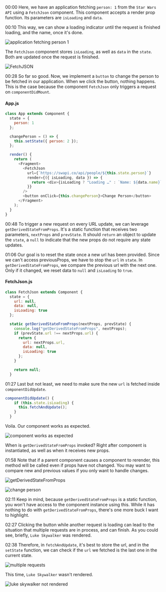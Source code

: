 00:00 Here, we have an application fetching `person: 1` from the `Star Wars API` using a `FetchJson` component. This component accepts a render prop function. Its parameters are `isLoading` and `data`.

00:10 This way, we can show a loading indicator until the request is finished loading, and the name, once it's done. 

![application fetching person 1](../images/react-update-state-based-on-props-using-the-lifecycle-hook-getderivedstatefromprops-in-react16-3-application-fetching-person-1.png)

The `FetchJson` component stores `isLoading`, as well as `data` in the `state`. Both are updated once the request is finished.

![FetchJSON](../images/react-update-state-based-on-props-using-the-lifecycle-hook-getderivedstatefromprops-in-react16-3-FetchJSON.png)

00:28 So far so good. Now, we implement a `button` to change the person to be fetched in our application. When we click the button, nothing happens. This is the case because the component `FetchJson` only triggers a request on `componentDidMount`.

#### App.js
```javascript
class App extends Component {
  state = {
    person: 1
  };

  changePerson = () => {
    this.setState({ person: 2 });
  };

  render() {
    return (
      <Fragment>
        <FetchJson
          url={`https://swapi.co/api/people/${this.state.person}`}
          render={({ isLoading, data }) => {
            return <div>{isLoading ? "Loading …" : `Name: ${data.name}`}</div>;
          }}
        />
        <button onClick={this.changePerson}>Change Person</button>
      </Fragment>
    );
  }
}
```

00:48 To trigger a new request on every URL update, we can leverage `getDerivedStateFromProps`. It's a static function that receives two parameters, `nextProps` and `prevState`. It should `return` an object to update the `state`, a `null` to indicate that the new props do not require any state updates.

01:06 Our goal is to reset the state once a new url has been provided. Since we can't access previousProps, we have to stop the `url` in `state`. In `getDerivedStateFromProps`, we compare the previous url with the next one. Only if it changed, we reset data to `null` and `isLoading` to `true`.

#### FetchJson.js
```javascript
class FetchJson extends Component {
  state = {
    url: null,
    data: null,
    isLoading: true
  };

  static getDerivedStateFromProps(nextProps, prevState) {
    console.log("getDerivedStateFromProps", nextProps);
    if (prevState.url !== nextProps.url) {
      return {
        url: nextProps.url,
        data: null,
        isLoading: true
      };
    }

    return null;
  }
```

01:27 Last but not least, we need to make sure the new `url` is fetched inside `componentDidUpdate`. 

```javascript
componentDidUpdate() {
    if (this.state.isLoading) {
      this.fetchAndUpdate();
    }
  }
```

Voila. Our component works as expected. 

![component works as expected](../images/react-update-state-based-on-props-using-the-lifecycle-hook-getderivedstatefromprops-in-react16-3-component-works-as-expected.png)

When is `getDerivedStateFromProps` invoked? Right after component is instantiated, as well as when it receives new props.

01:58 Note that if a parent component causes a component to rerender, this method will be called even if props have not changed. You may want to compare new and previous values if you only want to handle changes.

![getDerivedStateFromProps](../images/react-update-state-based-on-props-using-the-lifecycle-hook-getderivedstatefromprops-in-react16-3-getDerivedStateFromProps.png)

![change person](../images/react-update-state-based-on-props-using-the-lifecycle-hook-getderivedstatefromprops-in-react16-3-change-person.png)

02:11 Keep in mind, because `getDerivedStateFromProps` is a static function, you won't have access to the component instance using this. While it has nothing to do with `getDerivedStateFromProps`, there's one more buck I want to highlight.

02:27 Clicking the button while another request is loading can lead to the situation that multiple requests are in process, and can finish. As you could see, briefly, `Luke Skywalker` was rendered.

02:38 Therefore, in `fetchAndUpdate`, it's best to store the url, and in the `setState` function, we can check if the `url` we fetched is the last one in the current state.

![multiple requests](../images/react-update-state-based-on-props-using-the-lifecycle-hook-getderivedstatefromprops-in-react16-3-multiple-requests.png)

This time, `Luke Skywalker` wasn't rendered.

![luke skywalker not rendered](../images/react-update-state-based-on-props-using-the-lifecycle-hook-getderivedstatefromprops-in-react16-3-luke-skywalker-not-rendered.png)